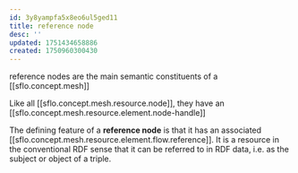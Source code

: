 ```yaml
---
id: 3y8yampfa5x8eo6ul5ged11
title: reference node
desc: ''
updated: 1751434658886
created: 1750960300430
---
```


reference nodes are the main semantic constituents of a [[sflo.concept.mesh]]

Like all [[sflo.concept.mesh.resource.node]], they have an [[sflo.concept.mesh.resource.element.node-handle]]

The defining feature of a **reference node** is that it has an associated [[sflo.concept.mesh.resource.element.flow.reference]]. It is a resource in the conventional RDF sense that it can be referred to in RDF data, i.e. as the subject or object of a triple.
